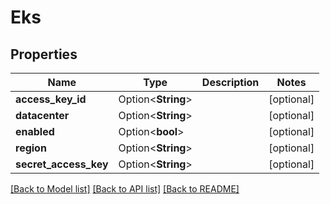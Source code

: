 # Eks

## Properties

Name | Type | Description | Notes
------------ | ------------- | ------------- | -------------
**access_key_id** | Option<**String**> |  | [optional]
**datacenter** | Option<**String**> |  | [optional]
**enabled** | Option<**bool**> |  | [optional]
**region** | Option<**String**> |  | [optional]
**secret_access_key** | Option<**String**> |  | [optional]

[[Back to Model list]](../README.md#documentation-for-models) [[Back to API list]](../README.md#documentation-for-api-endpoints) [[Back to README]](../README.md)


